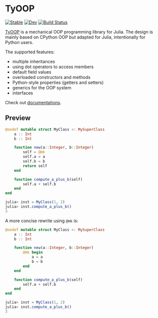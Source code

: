# TyOOP

[![Stable](https://img.shields.io/badge/docs-stable-blue.svg)](https://Suzhou-Tongyuan.github.io/TyOOP.jl/stable/)
[![Dev](https://img.shields.io/badge/docs-dev-blue.svg)](https://Suzhou-Tongyuan.github.io/TyOOP.jl/dev/)
[![Build Status](https://github.com/Suzhou-Tongyuan/TyOOP.jl/actions/workflows/CI.yml/badge.svg?branch=main)](https://github.com/Suzhou-Tongyuan/TyOOP.jl/actions/workflows/CI.yml?query=branch%3Amain)

[TyOOP](https://github.com/thautwarm/TyOOP.jl) is a mechanical OOP programming library for Julia. The design is mainly based on CPython OOP but adapted for Julia, intentionally for Python users.


The supported features:

- multiple inheritances
- using dot operators to access members
- default field values
- overloaded constructors and methods
- Python-style properties (getters and setters)
- generics for the OOP system
- interfaces

Check out [documentations](https://Suzhou-Tongyuan.github.io/TyOOP.jl/dev/).
## Preview

```julia
@oodef mutable struct MyClass <: MySuperClass
    a :: Int
    b :: Int

    function new(a::Integer, b::Integer)
        self = @mk
        self.a = a
        self.b = b
        return self
    end

    function compute_a_plus_b(self)
        self.a + self.b
    end
end

julia> inst = MyClass(1, 2)
julia> inst.compute_a_plus_b()
3
```

A more concise rewrite using `@mk` is:


```julia
@oodef mutable struct MyClass <: MySuperClass
    a :: Int
    b :: Int

    function new(a::Integer, b::Integer)
        @mk begin
            a = a
            b = b
        end
    end

    function compute_a_plus_b(self)
        self.a + self.b
    end
end

julia> inst = MyClass(1, 2)
julia> inst.compute_a_plus_b()
3
```
